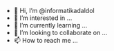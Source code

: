 - 👋 Hi, I’m @informatikadaldol
- 👀 I’m interested in ...
- 🌱 I’m currently learning ...
- 💞️ I’m looking to collaborate on ...
- 📫 How to reach me ...

<!---
informatikadaldol/informatikadaldol is a ✨ special ✨ repository because its `README.md` (this file) appears on your GitHub profile.
You can click the Preview link to take a look at your changes.
--->
